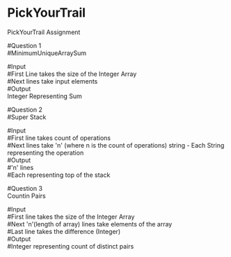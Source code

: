 # PickYourTrail
PickYourTrail Assignment

#Question 1<br/>
#MinimumUniqueArraySum<br/>

#Input<br/>
#First Line takes the size of the Integer Array<br/> 
#Next lines take input elements<br/>
#Output<br/>
Integer Representing Sum<br/>

#Question 2<br/>
#Super Stack<br/>

#Input <br/>
#First line takes count of operations<br/>
#Next lines take 'n' (where n is the count of operations) string - Each String representing the operation<br/>
#Output<br/>
#'n' lines<br/>
#Each representing top of the stack<br/>

#Question 3<br/>
Countin Pairs<br/>

#Input<br/>
#First line takes the size of the Integer Array<br/>
#Next 'n'(length of array) lines take elements of the array<br/>
#Last line takes the difference (Integer)<br/>
#Output<br/>
#Integer representing count of distinct pairs<br/>

